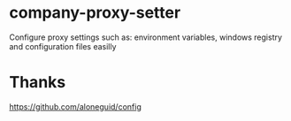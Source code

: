 # company-proxy-setter
Configure proxy settings such as: environment variables, windows registry and configuration files easilly

# Thanks
https://github.com/aloneguid/config